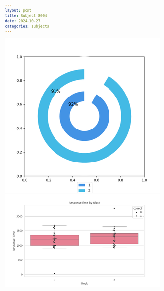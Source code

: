 ```yaml
---
layout: post
title: Subject 8004
date: 2024-10-27
categories: subjects
---
```


![](data/8004/run-26/8004__acc_test.png)
![](data/8004/run-26/8004_rt.png)
